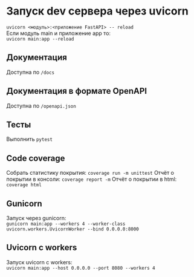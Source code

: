 # Запуск dev сервера через uvicorn
`uvicorn <модуль>:<приложение FastAPI> -- reload`  
Если модуль main и приложение app то:  
`uvicorn main:app --reload`

## Документация
Доступна по `/docs`

## Документация в формате OpenAPI
Доступна по `/openapi.json`


## Тесты
Выполнить `pytest`

## Code coverage
Собрать статистику покрытия: `coverage run -m unittest`
Отчёт о покрытии в консоли: `coverage report -m`
Отчёт о покрытии в html: `coverage html`

## Gunicorn
Запуск через gunicorn:  
`gunicorn main:app --workers 4 --worker-class uvicorn.workers.UvicornWorker --bind 0.0.0.0:8000`

## Uvicorn с workers
Запуск uvicorn с workers:  
`uvicorn main:app --host 0.0.0.0 --port 8080 --workers 4`